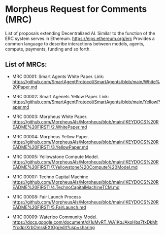 # Morpheus Request for Comments (MRC)
List of proposals extending Decentralized AI. Similar to the function of the ERC system serves in Ethereum. https://eips.ethereum.org/erc Provides a common language to describe interactions between models, agents, compute, payments, funding and so forth.

## List of MRCs:
- MRC 00001: Smart Agents White Paper.
Link: https://github.com/SmartAgentProtocol/SmartAgents/blob/main/White%20Paper.md

- MRC 00002: Smart Agenets Yellow Paper.
Link: https://github.com/SmartAgentProtocol/SmartAgents/blob/main/YellowPaper.md

- MRC 00003: Morpheus White Paper.
https://github.com/MorpheusAIs/Morpheus/blob/main/!KEYDOCS%20README%20FIRST!/2.WhitePaper.md

- MRC 00004: Morpheus Yellow Paper.
https://github.com/MorpheusAIs/Morpheus/blob/main/!KEYDOCS%20README%20FIRST!/3.YellowPaper.md

- MRC 00005: Yellowstone Compute Model.
https://github.com/MorpheusAIs/Morpheus/blob/main/!KEYDOCS%20README%20FIRST!/7.Yellowstone%20Compute%20Model.md 

- MRC 00007: Techno Capital Machine
https://github.com/MorpheusAIs/Morpheus/blob/main/!KEYDOCS%20README%20FIRST!/4.TechnoCapitalMachineTCM.md

- MRC 00008: Fair Launch Process
https://github.com/MorpheusAIs/Morpheus/blob/main/!KEYDOCS%20README%20FIRST!/5.FairLaunch.md

- MRC 00009: Waterloo Community Model.
https://docs.google.com/document/d/1uMvRT_WA1KqJAkoHbs7fxDkMtYrcdprXrbOmssEXtGg/edit?usp=sharing
